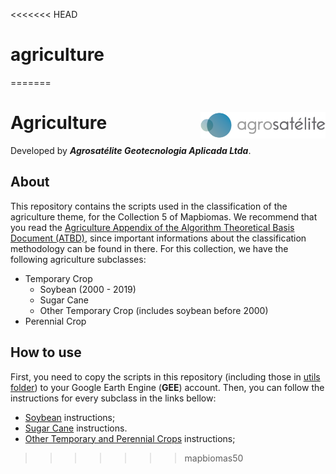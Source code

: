<<<<<<< HEAD
# agriculture
=======

<div>
    <img src='./assets/logo.png' height='auto' width='200' align='right'>
    <h1>Agriculture</h1>
</div>

Developed by ***Agrosatélite Geotecnologia Aplicada Ltda***.

## About
This repository contains the scripts used in the classification of the agriculture theme, for the Collection 5 of Mapbiomas. We recommend that you read the  [Agriculture Appendix of the Algorithm Theoretical Basis Document (ATBD)](https://mapbiomas.org/download-dos-atbds), since important informations about the classification methodology can be found in there. For this collection, we have the following agriculture subclasses:

 - Temporary Crop
	- Soybean (2000 - 2019)
	- Sugar Cane
	- Other Temporary Crop (includes soybean before 2000)
 - Perennial Crop

## How to use

First, you need to copy the scripts in this repository  (including those in [utils folder](./utils)) to your Google Earth Engine (**GEE**) account. Then, you can follow the instructions for every subclass in the links bellow:
																						 
 - [Soybean](./soybean) instructions;
 - [Sugar Cane](./sugarcane) instructions.
 - [Other Temporary and Perennial Crops](./temporary-perennial-crops) instructions;
>>>>>>> mapbiomas50
